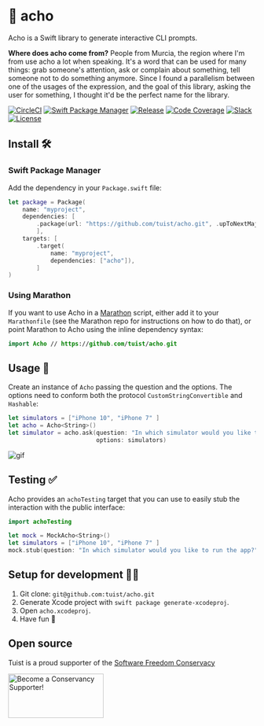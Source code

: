 # 🍋 acho

Acho is a Swift library to generate interactive CLI prompts.

**Where does acho come from?** People from Murcia, the region where I'm from use acho a lot when speaking. It's a word that can be used for many things: grab someone's attention, ask or complain about something, tell someone not to do something anymore. Since I found a parallelism between one of the usages of the expression, and the goal of this library, asking the user for something, I thought it'd be the perfect name for the library.

[![CircleCI](https://circleci.com/gh/tuist/acho.svg?style=svg)](https://circleci.com/gh/tuist/acho)
[![Swift Package Manager](https://img.shields.io/badge/swift%20package%20manager-compatible-brightgreen.svg)](https://swift.org/package-manager/)
[![Release](https://img.shields.io/github/release/tuist/acho.svg)](https://github.com/tuist/acho/releases)
[![Code Coverage](https://codecov.io/gh/tuist/acho/branch/master/graph/badge.svg)](https://codecov.io/gh/tuist/acho)
[![Slack](http://slack.tuist.io/badge.svg)](http://slack.tuist.io/)
[![License](https://img.shields.io/badge/License-MIT-yellow.svg)](https://github.com/tuist/acho/blob/master/LICENSE.md)

## Install 🛠

### Swift Package Manager

Add the dependency in your `Package.swift` file:

```swift
let package = Package(
    name: "myproject",
    dependencies: [
        .package(url: "https://github.com/tuist/acho.git", .upToNextMajor(from: "0.2.0")),
        ],
    targets: [
        .target(
            name: "myproject",
            dependencies: ["acho"]),
        ]
)
```

### Using Marathon

If you want to use Acho in a [Marathon](https://github.com/johnsundell/marathon) script, either add it to your `Marathonfile` (see the Marathon repo for instructions on how to do that), or point Marathon to Acho using the inline dependency syntax:

```swift
import Acho // https://github.com/tuist/acho.git
```

## Usage 🚀

Create an instance of `Acho` passing the question and the options. The options need to conform both the protocol `CustomStringConvertible` and `Hashable`:

```swift
let simulators = ["iPhone 10", "iPhone 7" ]
let acho = Acho<String>()
let simulator = acho.ask(question: "In which simulator would you like to run the app?",
                         options: simulators)
```

![gif](assets/acho.gif)

## Testing ✅

Acho provides an `achoTesting` target that you can use to easily stub the interaction with the public interface:

```swift
import achoTesting

let mock = MockAcho<String>()
let simulators = ["iPhone 10", "iPhone 7" ]
mock.stub(question: "In which simulator would you like to run the app?", items: simulators, with: "iPhone 7")
```

## Setup for development 👩‍💻

1.  Git clone: `git@github.com:tuist/acho.git`
2.  Generate Xcode project with `swift package generate-xcodeproj`.
3.  Open `acho.xcodeproj`.
4.  Have fun 🤖

## Open source

Tuist is a proud supporter of the [Software Freedom Conservacy](https://sfconservancy.org/)

<a href="https://sfconservancy.org/supporter/"><img src="https://sfconservancy.org/img/supporter-badge.png" width="194" height="90" alt="Become a Conservancy Supporter!" border="0"/></a>
